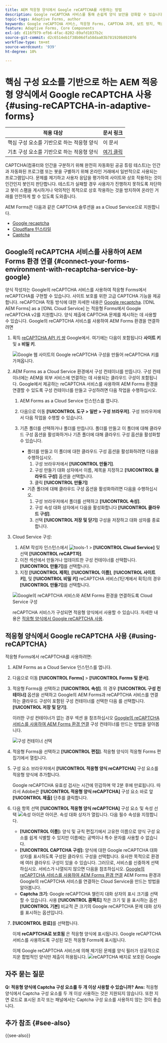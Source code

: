 ```yaml
---
title: AEM 적응형 양식에서 Google reCAPTCHA를 사용하는 방법
description: Google reCAPTCHA 서비스를 통해 손쉽게 양식 보안을 강화할 수 있습니다. 내부의 단계별 가이드!
topic-tags: Adaptive Forms, author
keywords: Google reCAPTCHA 서비스, 적응형 Forms, CAPTCHA 과제, 보트 방지, 핵심 구성 요소, 양식 제출 보안, 양식 스팸 방지
feature: Adaptive Forms, Core Components
exl-id: d116f979-efb6-4fac-8202-89afd1037b2c
source-git-commit: d2c6514eb1f38b06dfa58daa03b781920b8928f6
workflow-type: tm+mt
source-wordcount: '939'
ht-degree: 10%

---
```


# 핵심 구성 요소를 기반으로 하는 AEM 적응형 양식에서 Google reCAPTCHA 사용 {#using-reCAPTCHA-in-adaptive-forms}

| 적용 대상 | 문서 링크 |
| -------- | ---------------------------- |
| 핵심 구성 요소를 기반으로 하는 적응형 양식 | 이 문서 |
| 기초 구성 요소를 기반으로 하는 적응형 양식 | [여기 클릭](/help/forms/captcha-adaptive-forms.md) |

CAPTCHA(컴퓨터와 인간을 구분하기 위해 완전히 자동화된 공공 튜링 테스트)는 인간과 자동화된 프로그램 또는 봇을 구별하기 위해 온라인 거래에서 일반적으로 사용되는 프로그램입니다. 문제를 제기하고 사용자 응답을 평가하여 사이트와 상호 작용하는 것이 인간인지 봇인지 판단합니다. 테스트가 실패할 경우 사용자가 진행하지 못하도록 차단하고 봇이 스팸을 게시하거나 악의적인 목적으로 상호 작용하는 것을 방지하여 온라인 거래를 안전하게 할 수 있도록 도와줍니다.

AEM Forms은 다음과 같은 CAPTCHA 솔루션을 as a Cloud Service으로 지원합니다.

* [Google recaptcha](#connect-your-aem-forms-environment-with-recaptcha-service-by-google)
* [Cloudflare 턴스타일](/help/forms/integrate-adaptive-forms-turnstile-core-components.md)
* [Captcha](/help/forms/integrate-adaptive-forms-hcaptcha-core-components.md)


## Google의 reCAPTCHA 서비스를 사용하여 AEM Forms 환경 연결 {#connect-your-forms-environment-with-recaptcha-service-by-google}

양식 작성자는 Google의 reCAPTCHA 서비스를 사용하여 적응형 Forms에서 reCAPTCHA를 구현할 수 있습니다. 사이트 보호를 위한 고급 CAPTCHA 기능을 제공합니다. reCAPTCHA 작동 방식에 대한 자세한 내용은 [Google recaptcha](https://developers.google.com/recaptcha/). [!DNL AEM Forms] as a [!DNL Cloud Service] 는 적응형 Forms에서 Google reCAPTCHA v2를 지원합니다. 양식 제출에 CAPTCHA 문제를 제시하는 데 사용할 수 있습니다. Google의 reCAPTCHA 서비스를 사용하여 AEM Forms 환경을 연결하려면

1. 획득 [reCAPTCHA API 키 쌍](https://www.google.com/recaptcha/admin) Google에서. 여기에는 다음이 포함됩니다 **사이트 키** 및 a **비밀 키**.

   ![Google 웹 사이트의 Google reCAPTCHA 구성을 만들어 reCAPTCHA 키를 가져옵니다.](/help/forms/assets/google-captcha.gif)
1. AEM Forms as a Cloud Service 환경에서 구성 컨테이너를 만듭니다. 구성 컨테이너에는 AEM을 외부 서비스에 연결하는 데 사용되는 클라우드 구성이 포함됩니다. Google에서 제공하는 reCAPTCHA 서비스를 사용하여 AEM Forms 환경을 연결할 수 있도록 구성 컨테이너를 만들고 구성하려면 다음 작업을 수행하십시오.
   1. AEM Forms as a Cloud Service 인스턴스를 엽니다.
   1. 다음으로 이동 **[!UICONTROL 도구 > 일반 > 구성 브라우저]**. 구성 브라우저에서 다음 작업을 수행할 수 있습니다.
   1. 기존 폴더를 선택하거나 폴더를 만듭니다. 폴더를 만들고 이 폴더에 대해 클라우드 구성 옵션을 활성화하거나 기존 폴더에 대해 클라우드 구성 옵션을 활성화할 수 있습니다.

      * 폴더를 만들고 이 폴더에 대한 클라우드 구성 옵션을 활성화하려면 다음을 수행하십시오.
         1. 구성 브라우저에서 **[!UICONTROL 만들기]**.
         1. 구성 만들기 대화 상자에서 이름, 제목을 지정하고 **[!UICONTROL 클라우드 구성]** 옵션을 선택합니다.
         1. 클릭 **[!UICONTROL 만들기]**
      * 기존 폴더에 대해 클라우드 구성 옵션을 활성화하려면 다음을 수행하십시오.
         1. 구성 브라우저에서 폴더를 선택하고 **[!UICONTROL 속성]**.
         1. 구성 속성 대화 상자에서 다음을 활성화합니다 **[!UICONTROL 클라우드 구성]**.
         1. 선택 **[!UICONTROL 저장 및 닫기]** 구성을 저장하고 대화 상자를 종료합니다.

1. Cloud Service 구성:
   1. AEM 작성자 인스턴스에서 ![tools-1](assets/tools-1.png) > **[!UICONTROL Cloud Service]** 및 선택 **[!UICONTROL reCAPT차]**.
   1. 이전 섹션에서 만들거나 업데이트한 구성 컨테이너를 선택합니다. **[!UICONTROL 만들기]**&#x200B;를 선택합니다.
   1. 지정 **[!UICONTROL 제목]**, **[!UICONTROL 이름]**, **[!UICONTROL 사이트 키]**, 및 **[!UICONTROL 비밀 키]** reCAPTCHA 서비스(1단계에서 획득)의 경우 **[!UICONTROL 만들기]**&#x200B;를 선택합니다.

   ![Google의 reCAPTCHA 서비스와 AEM Forms 환경을 연결하도록 Cloud Service 구성](/help/forms/assets/captcha-configuration.gif)

   reCAPTCHA 서비스가 구성되면 적응형 양식에서 사용할 수 있습니다. 자세한 내용은 [적응형 양식에서 Google reCAPTCHA 사용](#using-reCAPTCHA).

## 적응형 양식에서 Google reCAPTCHA 사용 {#using-reCAPTCHA}

적응형 Forms에서 reCAPTCHA를 사용하려면:

1. AEM Forms as a Cloud Service 인스턴스를 엽니다.
1. 다음으로 이동 **[!UICONTROL Forms]** > **[!UICONTROL Forms 및 문서]**.
1. 적응형 Forms을 선택하고 **[!UICONTROL 속성]**. 의 경우 **[!UICONTROL 구성 컨테이너]** 옵션을 선택하고 Google의 AEM Forms과 reCAPTCHA 서비스를 연결하는 클라우드 구성이 포함된 구성 컨테이너를 선택한 다음 를 선택합니다. **[!UICONTROL 저장 및 닫기]**.

   이러한 구성 컨테이너가 없는 경우 섹션 을 참조하십시오 [Google의 reCAPTCHA 서비스를 사용하여 AEM Forms 환경 연결](#connect-your-forms-environment-with-recaptcha-service-by-google) 구성 컨테이너를 만드는 방법을 알아봅니다.

   ![구성 컨테이너 선택](/help/forms/assets/captcha-properties.png)

1. 적응형 Forms을 선택하고 **[!UICONTROL 편집]**. 적응형 양식이 적응형 Forms 편집기에서 열립니다.
1. 구성 요소 브라우저에서 **[!UICONTROL 적응형 양식 reCAPTCHA]** 구성 요소를 적응형 양식에 추가합니다.

   Google reCAPTCHA 유효성 검사는 시간에 민감하며 약 2분 후에 만료됩니다. 따라서 Adobe은 **[!UICONTROL 적응형 양식 reCAPTCHA]** 구성 요소 바로 앞 **[!UICONTROL 제출]** 단추를 클릭합니다.

1. 다음 항목 선택 **[!UICONTROL 적응형 양식 reCAPTCHA]** 구성 요소 및 속성 선택 ![속성 아이콘](assets/configure-icon.svg) 아이콘. 속성 대화 상자가 열립니다. 다음 필수 속성을 지정합니다.
   * **[!UICONTROL 이름]:** 양식 및 규칙 편집기에서 고유한 이름으로 양식 구성 요소를 쉽게 식별할 수 있지만 이름에는 공백이나 특수 문자를 사용할 수 없습니다.
   * **[!UICONTROL CAPTCHA 구성]:** 양식에 대한 Google reCAPTCHA 대화 상자를 표시하도록 구성된 클라우드 구성을 선택합니다. 유사한 목적으로 환경에 여러 클라우드 구성이 있을 수 있습니다. 그러므로, 서비스를 신중하게 선택하십시오. 서비스가 나열되지 않으면 다음을 참조하십시오. [Google의 reCAPTCHA 서비스를 사용하여 AEM Forms 환경 연결](#connect-your-forms-environment-with-recaptcha-service-by-google) AEM Forms 환경과 Google의 reCAPTCHA 서비스를 연결하는 Cloud Service을 만드는 방법을 알아봅니다.
   * **Captcha 크기:** Google reCAPTCHA 챌린지 대화 상자의 표시 크기를 선택할 수 있습니다. 사용 **[!UICONTROL 콤팩트]** 작은 크기 및 을 표시하는 옵션 **[!UICONTROL 기본]** 비교적 큰 크기의 Google reCAPTCHA 문제 대화 상자를 표시하는 옵션입니다.

1. **[!UICONTROL 완료]**&#x200B;를 선택합니다.

   이제 **reCAPTCHA로 보호됨** 은 적응형 양식에 표시됩니다. Google reCAPTCHA 서비스를 사용하도록 구성된 모든 적응형 Forms에 표시됩니다.

   이제 Google reCAPTCHA 서비스에 의해 제기된 문제를 양식 필러가 성공적으로 지운 합법적인 양식만 제출이 허용됩니다.
   ![reCAPTCHA 배지로 보호된 Google](/help/forms/assets/google-recaptcha-v2.png)

<!--
### Show or hide CAPTCHA component based on rules {#show-hide-captcha}

You can select to show or hide the CAPTCHA component based on rules that you apply on a component in an Adaptive Form. Select the component, select ![edit rules](assets/edit-rules-icon.svg), and select **[!UICONTROL Create]** to create a rule. For more information on creating rules, see [Rule Editor](rule-editor.md).

For example, the CAPTCHA component must display in an Adaptive Form only if the Currency Value field in the form has a value of more than 25000.

Select the **[!UICONTROL Currency Value]** field in the form and create the following rules:

![Show or hide rules](assets/rules-show-hide-captcha.png)

   >[!NOTE]
   >
   > When you select a reCAPTCHA v2 configuration and the size is set to [!UICONTROL Invisible], the show/hide option remains disabled.

   -->

## 자주 묻는 질문

**Q: 적응형 양식에 Captcha 구성 요소를 두 개 이상 사용할 수 있습니까?**
**Ans:** 적응형 양식에서 Captcha 구성 요소를 두 개 이상 사용하는 것은 지원되지 않습니다. 또한 지연 로드로 표시된 조각 또는 패널에서는 Captcha 구성 요소를 사용하지 않는 것이 좋습니다.

## 추가 참조 {#see-also}

{{see-also}}